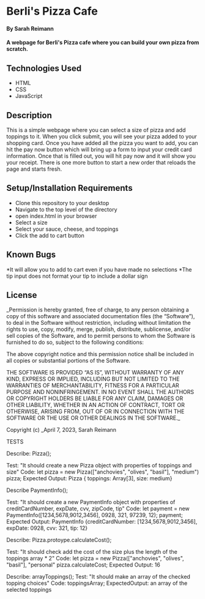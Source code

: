 # Berli's Pizza Cafe

#### By Sarah Reimann
#### A webpage for Berli's Pizza cafe where you can build your own pizza from scratch.

## Technologies Used

* HTML
* CSS
* JavaScript


## Description

This is a simple webpage where you can select a size of pizza and add toppings to it. When you click submit, you will see your pizza added to your shopping card. Once you have added all the pizza you want to add, you can hit the pay now button which will bring up a form to input your credit card information. Once that is filled out, you will hit pay now and it will show you your receipt. There is one more button to start a new order that reloads the page and starts fresh. 

## Setup/Installation Requirements

* Clone this repository to your desktop
* Navigate to the top level of the directory
* open index.html in your browser
* Select a size
* Select your sauce, cheese, and toppings
* Click the add to cart button

## Known Bugs
*It will allow you to add to cart even if you have made no selections
*The tip input does not format your tip to include a dollar sign

## License

\_Permission is hereby granted, free of charge, to any person obtaining a copy of this software and associated documentation files (the “Software”), to deal in the Software without restriction, including without limitation the rights to use, copy, modify, merge, publish, distribute, sublicense, and/or sell copies of the Software, and to permit persons to whom the Software is furnished to do so, subject to the following conditions:

The above copyright notice and this permission notice shall be included in all copies or substantial portions of the Software.

THE SOFTWARE IS PROVIDED “AS IS”, WITHOUT WARRANTY OF ANY KIND, EXPRESS OR IMPLIED, INCLUDING BUT NOT LIMITED TO THE WARRANTIES OF MERCHANTABILITY, FITNESS FOR A PARTICULAR PURPOSE AND NONINFRINGEMENT. IN NO EVENT SHALL THE AUTHORS OR COPYRIGHT HOLDERS BE LIABLE FOR ANY CLAIM, DAMAGES OR OTHER LIABILITY, WHETHER IN AN ACTION OF CONTRACT, TORT OR OTHERWISE, ARISING FROM, OUT OF OR IN CONNECTION WITH THE SOFTWARE OR THE USE OR OTHER DEALINGS IN THE SOFTWARE.\_

Copyright (c) _April 7, 2023, Sarah Reimann

TESTS

Describe: Pizza();

Test: "It should create a new Pizza object with properties of toppings and size"
Code: 
let pizza = new Pizza(["anchovies", "olives", "basil"], "medium")
pizza;
Expected Output: Pizza { toppings: Array[3], size: medium}

Describe PaymentInfo();

Test: "It should create a new PaymentInfo object with properties of creditCardNumber, expDate, cvv, zipCode, tip"
Code:
let payment = new PaymentInfo([1234,5678,9012,3456], 0928, 321, 97239, 12);
payment;
Expected Output: PaymentInfo {creditCardNumber: [1234,5678,9012,3456], expDate: 0928, cvv: 321, tip: 12}

Describe: Pizza.protoype.calculateCost();

Test: "It should check add the cost of the size plus the length of the toppings array * 2"
Code: let pizza = new Pizza(["anchovies", "olives", "basil"], "personal"
pizza.calculateCost;
Expected Output: 16

Describe: arrayToppings();
Test: "It should make an array of the checked topping choices"
Code: toppingsArray;
ExpectedOutput: an array of the selected toppings

